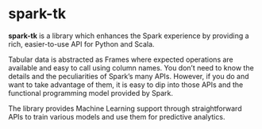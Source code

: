# spark-tk

**spark-tk** is a library which enhances the Spark experience by providing a rich, easier-to-use API for Python and
Scala.

Tabular data is abstracted as Frames where expected operations are available and easy to call using column names.
You don’t need to know the details and the peculiarities of Spark’s many APIs.  However, if you do and want to take
advantage of them, it is easy to dip into those APIs and the functional programming model provided by Spark.

The library provides Machine Learning support through straightforward APIs to train various models and use them for
predictive analytics.